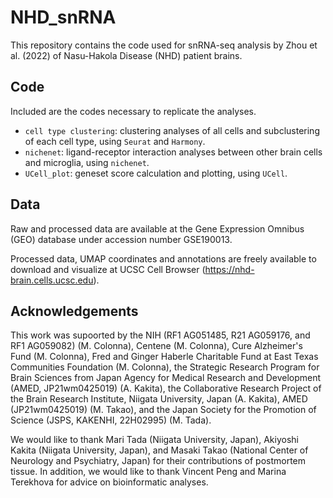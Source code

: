 # NHD_snRNA

This repository contains the code used for snRNA-seq analysis by Zhou et al. (2022) of Nasu-Hakola Disease (NHD) patient brains. 

## Code
Included are the codes necessary to replicate the analyses.

 - `cell type clustering`: clustering analyses of all cells and subclustering of each cell type, using `Seurat` and `Harmony`.
 - `nichenet`: ligand-receptor interaction analyses between other brain cells and microglia, using `nichenet`.
 - `UCell_plot`: geneset score calculation and plotting, using `UCell`.
 
## Data
Raw and processed data are available at the Gene Expression Omnibus (GEO) database under accession number GSE190013. 

Processed data, UMAP coordinates and annotations are freely available to download and visualize at UCSC Cell Browser (https://nhd-brain.cells.ucsc.edu).


## Acknowledgements
This work was supoorted by the NIH (RF1 AG051485, R21 AG059176, and RF1 AG059082) (M. Colonna), Centene (M. Colonna), Cure Alzheimer's Fund (M. Colonna), Fred and Ginger Haberle Charitable Fund at East Texas Communities Foundation (M. Colonna), the Strategic Research Program for Brain Sciences from Japan Agency for Medical Research and Development (AMED, JP21wm0425019) (A. Kakita), the Collaborative Research Project of the Brain Research Institute, Niigata University, Japan (A. Kakita),  AMED (JP21wm0425019) (M. Takao), and the Japan Society for the Promotion of Science (JSPS, KAKENHI, 22H02995) (M. Tada).

We would like to thank Mari Tada (Niigata University, Japan), Akiyoshi Kakita (Niigata University, Japan), and Masaki Takao (National Center of Neurology and Psychiatry, Japan) for their contributions of postmortem tissue. In addition, we would like to thank Vincent Peng and Marina Terekhova for advice on bioinformatic analyses.
